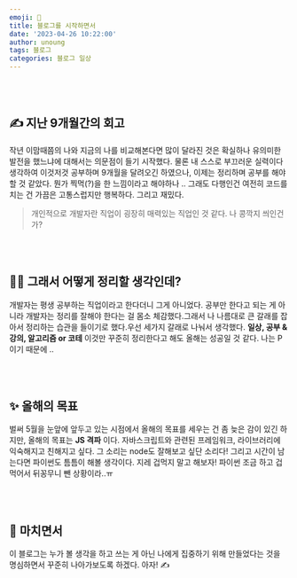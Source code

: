 ```yaml
---
emoji: 🔮
title: 블로그를 시작하면서
date: '2023-04-26 10:22:00'
author: unoung
tags: 블로그 
categories: 블로그 일상
---
```


<br/>
<br/>



## ✍️ 지난 9개월간의 회고


작년 이맘때쯤의 나와 지금의 나를 비교해본다면 많이 달라진 것은 확실하나 유의미한 발전을 했느냐에 대해서는 의문점이 들기 시작했다.
물론 내 스스로 부끄러운 실력이다 생각하여 이것저것 공부하며 9개월을 달려오긴 하였으나, 이제는 정리하며 공부를 해야할 것 같았다.
뭔가 찍먹(?)을 한 느낌이라고 해야하나 .. 그래도 다행인건 여전히 코드를 치는 건 가끔은 고통스럽지만 행복하다. 그리고 재밌다.

> 개인적으로 개발자란 직업이 굉장히 매력있는 직업인 것 같다. 나 콩깍지 씌인건가?

<br/>
<br/>

## 💁‍♀️ 그래서 어떻게 정리할 생각인데?


개발자는 평생 공부하는 직업이라고 한다더니 그게 아니었다. 공부만 한다고 되는 게 아니라 개발자는 정리를 잘해야 한다는 걸 몸소 체감했다.그래서 나 나름대로 큰 갈래를 잡아서 정리하는 습관을 들이기로 했다.우선 세가지 갈래로 나눠서 생각했다. **일상, 공부 & 강의, 알고리즘 or 코테** 
이것만 꾸준히 정리한다고 해도 올해는 성공일 것 같다. 나는 P이기 때문에 ..

<br/>
<br/>

## ✨ 올해의 목표


벌써 5월을 눈앞에 앞두고 있는 시점에서 올해의 목표를 세우는 건 좀 늦은 감이 있긴 하지만, 올해의 목표는 **JS 격파** 이다.
자바스크립트와 관련된 프레임워크, 라이브러리에 익숙해지고 친해지고 싶다. 그 소리는 node도 잘해보고 싶단 소리다!
그리고 시간이 남는다면 파이썬도 틈틈이 해볼 생각이다. 지레 겁먹지 말고 해보자! 파이썬 조금 하고 겁먹어서 뒤꽁무니 뺀 상황이라..ㅠ

<br/>
<br/>

## 🌈 마치면서


이 블로그는 누가 볼 생각을 하고 쓰는 게 아닌 나에게 집중하기 위해 만들었다는 것을 명심하면서 꾸준히 나아가보도록 하겠다. 
아자! ✍️
 



```toc

```
